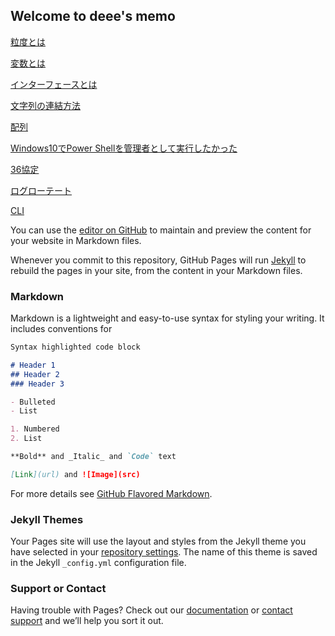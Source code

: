 ## Welcome to deee's memo
[粒度とは](./2020/10/20/ryudo)

[変数とは](./2020/10/21/hensuu)

[インターフェースとは](./2020/10/22/interface)

[文字列の連結方法](./2020/10/23/mojiretsu_renketu)

[配列](./2020/10/27/hairetu)

[Windows10でPower Shellを管理者として実行したかった](./2020/11/13/win10-Administrator)

[36協定](./2020/11/25/36)

[ログローテート](./2020/12/2/log_rotate)

[CLI](./2020/12/3/cli)


You can use the [editor on GitHub](https://github.com/06-de15/memo.deee.tech/edit/gh-pages/index.md) to maintain and preview the content for your website in Markdown files.

Whenever you commit to this repository, GitHub Pages will run [Jekyll](https://jekyllrb.com/) to rebuild the pages in your site, from the content in your Markdown files.

### Markdown

Markdown is a lightweight and easy-to-use syntax for styling your writing. It includes conventions for

```markdown
Syntax highlighted code block

# Header 1
## Header 2
### Header 3

- Bulleted
- List

1. Numbered
2. List

**Bold** and _Italic_ and `Code` text

[Link](url) and ![Image](src)
```

For more details see [GitHub Flavored Markdown](https://guides.github.com/features/mastering-markdown/).

### Jekyll Themes

Your Pages site will use the layout and styles from the Jekyll theme you have selected in your [repository settings](https://github.com/06-de15/memo.deee.tech/settings). The name of this theme is saved in the Jekyll `_config.yml` configuration file.

### Support or Contact

Having trouble with Pages? Check out our [documentation](https://docs.github.com/categories/github-pages-basics/) or [contact support](https://github.com/contact) and we’ll help you sort it out.
